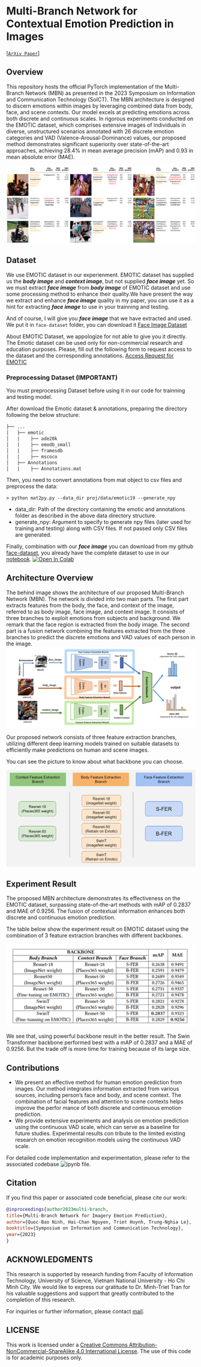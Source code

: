 # Multi-Branch Network for Contextual Emotion Prediction in Images

[[`ArXiv Paper`](https://arxiv.org/abs/2312.07500)]

## Overview
This repository hosts the official PyTorch implementation of the Multi-Branch Network (MBN) as presented in the 2023 Symposium on Information and Communication Technology (SoICT). The MBN architecture is designed to discern emotions within images by leveraging combined data from body, face, and scene contexts. Our model excels at predicting emotions across both discrete and continuous scales. In rigorous experiments conducted on the EMOTIC dataset, which comprises extensive images of individuals in diverse, unstructured scenarios annotated with 26 discrete emotion categories and VAD (Valence-Arousal-Dominance) values, our proposed method demonstrates significant superiority over state-of-the-art approaches, achieving 28.4% in mean average precision (mAP) and 0.93 in mean absolute error (MAE).

![Result](https://github.com/BaoNinh2808/Multi-Branch-Network-for-Imagery-Emotion-Prediction/blob/main/images/result.png)

## Dataset
We use EMOTIC dataset in our experienment. EMOTIC dataset has supplied us the ***body image*** and ***context image***, but not supplied ***face image*** yet. So we must extract ***face image*** from ***body image*** of EMOTIC dataset and use some processing method to enhance their quality.We have present the way we extract and enhance ***face image*** quality in my paper, you can use it as a hint for extracting ***face image*** to use in your trainning and testing. 

And of course, I will give you ***face image*** that we have extracted and used. We put it in `face-dataset` folder, you can download it [Face Image Dataset](./face-dataset/)

About EMOTIC Dataset, we appologize for not able to give you it directly. The Emotic dataset can be used only for non-commercial research and education purposes. Please, fill out the following form to request access to the dataset and the corresponding annotations.
[Access Request for EMOTIC](https://docs.google.com/forms/d/e/1FAIpQLScXwxhEZu7RpHwgiRqVfb09GzHSSyIm64hJQMgHSLm75ltsFQ/viewform) 

### Preprocessing Dataset (IMPORTANT) 
You must preprocessing Dataset before using it in our code for trainning and testing model.

After download the Emotic dataset & annotations, preparing the directory following the below structure:
```plaintext
├── ...
│   ├── emotic
│   |    ├── ade20k
│   |    ├── emodb_small
│   |    ├── framesdb
│   |    ├── mscoco 
│   ├── Annotations
│   |    ├── Annotations.mat
```

Then, you need to convert annotations from mat object to csv files and preprocess the data:
```plaintext
> python mat2py.py --data_dir proj/data/emotic19 --generate_npy
```
* data_dir: Path of the directory containing the emotic and annotations folder as described in the above data directory structure.
* generate_npy: Argument to specify to generate npy files (later used for training and testing) along with CSV files. If not passed only CSV files are generated.

Finally, combination with our ***face image*** you can download from my github [face-dataset](./face-dataset/), you already have the complete dataset to use in our [notebook](./notebook/). [![Open In Colab](https://colab.research.google.com/assets/colab-badge.svg)](https://colab.research.google.com/github/BaoNinh2808/Multi-Branch-Network-for-Imagery-Emotion-Prediction/blob/main/notebook/Multi_Branch_Network_for_Imagery_Emotion_Prediction.ipynb)


## Architecture Overview
The behind image shows the architecture of our proposed Multi-Branch Network (MBN). The network is divided into two main parts. The first part extracts features from the body, the face, and context of the image, referred to as body image, face image, and context image. It consists of three branches to exploit emotions from subjects and background. We remark that the face region is extracted from the body image. The second part is a fusion network combining the features extracted from the three branches to predict the discrete emotions and VAD values of each person in the image.
![Architecture of our proposed Multi-Branch Network (MBN) for image emotion prediction](https://github.com/BaoNinh2808/Multi-Branch-Network-for-Imagery-Emotion-Prediction/blob/main/images/Proposed%20method.jpg)

Our proposed network consists of three feature extraction branches, utilizing different deep learning models trained on suitable datasets to efficiently make predictions on human and scene images.

You can see the picture to know about what backbone you can choose.

![backbones](https://github.com/BaoNinh2808/Multi-Branch-Network-for-Imagery-Emotion-Prediction/blob/main/images/model_options.png)

## Experiment Result
The proposed MBN architecture demonstrates its effectiveness on the EMOTIC dataset, surpassing state-of-the-art methods with mAP of 0.2837 and MAE of 0.9256. The fusion of contextual information enhances both discrete and continuous emotion prediction.

The table below show the experiment result on EMOTIC dataset using the combination of 3 feature extraction branches with different backbones.

![experiment result](https://github.com/BaoNinh2808/Multi-Branch-Network-for-Imagery-Emotion-Prediction/blob/main/images/experiment%20result.png)

We see that, using powerful backbone result in the better result. The Swin Transformer backbone performed best with a mAP of 0.2837 and a MAE of 0.9256. But the trade off is more time for training because of its large size.

## Contributions
- We present an effective method for human emotion prediction from images. Our method integrates information extracted from various sources, including person’s face and body, and scene context. The combination of facial features and attention to scene contexts helps improve the perfor mance of both discrete and continuous emotion prediction.
- We provide extensive experiments and analysis on emotion prediction using the continuous VAD scale, which can serve as a baseline for future studies. Experimental results con tribute to the limited existing research on emotion recognition models using the continuous VAD scale.

For detailed code implementation and experimentation, please refer to the associated codebase ![ipynb file](https://github.com/BaoNinh2808/Multi-Branch-Network-for-Imagery-Emotion-Prediction/blob/main/src/Multi-Branch%20Network%20for%20Imagery%20Emotion%20Prediction.ipynb).

## Citation
If you find this paper or associated code beneficial, please cite our work:

```bibtex
@inproceedings{author2023multi-branch,
title={Multi-Branch Network for Imagery Emotion Prediction},
author={Quoc-Bao Ninh, Hai-Chan Nguyen, Triet Huynh, Trung-Nghia Le},
booktitle={Symposium on Information and Communication Technology},
year={2023}
}
```

## ACKNOWLEDGMENTS

This research is supported by research funding from Faculty of Information Technology, University of Science, Vietnam National University - Ho Chi Minh City. We would like to express our gratitude to Dr. Minh-Triet Tran for his valuable suggestions and support that greatly contributed to the completion of this research.

For inquiries or further information, please contact [mail](mailto:ltnghia@fit.hcmus.edu.vn).

## LICENSE
This work is licensed under a [Creative Commons Attribution-NonCommercial-ShareAlike 4.0 International License](https://creativecommons.org/licenses/by-nc-sa/4.0/). The use of this code is for academic purposes only.
